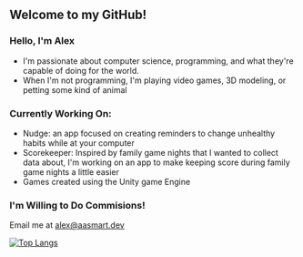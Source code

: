 ## Welcome to my GitHub!

### Hello, I'm Alex
 - I'm passionate about computer science, programming, and what they're capable of doing for the world.
 - When I'm not programming, I'm playing video games, 3D modeling, or petting some kind of animal

### Currently Working On:
 - Nudge: an app focused on creating reminders to change unhealthy habits while at your computer
 - Scorekeeper: Inspired by family game nights that I wanted to collect data about, I'm working on an app to make keeping score during family game nights a little easier
 - Games created using the Unity game Engine
 
### I'm Willing to Do Commisions!
Email me at alex@aasmart.dev

[![Top Langs](https://github-readme-stats.vercel.app/api/top-langs/?username=aasmart&layout=compact&theme=dark)](https://github.com/anuraghazra/github-readme-stats)

